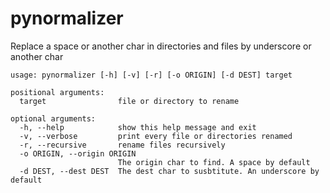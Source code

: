# pynormalizer
Replace a space or another char in directories and files by underscore or
another char

```
usage: pynormalizer [-h] [-v] [-r] [-o ORIGIN] [-d DEST] target

positional arguments:
  target                file or directory to rename

optional arguments:
  -h, --help            show this help message and exit
  -v, --verbose         print every file or directories renamed
  -r, --recursive       rename files recursively
  -o ORIGIN, --origin ORIGIN
                        The origin char to find. A space by default
  -d DEST, --dest DEST  The dest char to susbtitute. An underscore by default
```
